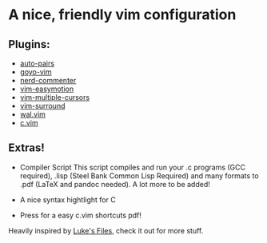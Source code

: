 # A nice, friendly vim configuration

## Plugins:

* [auto-pairs](https://github.com/jiangmiao/auto-pairs)
* [goyo-vim](https://github.com/junegunn/goyo.vim)
* [nerd-commenter](https://github.com/scrooloose/nerdcommenter)
* [vim-easymotion](https://github.com/easymotion/vim-easymotion)
* [vim-multiple-cursors](https://github.com/terryma/vim-multiple-cursors)
* [vim-surround](https://github.com/tpope/vim-surround)
* [wal.vim](https://github.com/dylanaraps/wal.vim)
* [c.vim](https://www.vim.org/scripts/script.php?script_id=213)  

## Extras!

* Compiler Script
This script compiles and run your .c programs (GCC required), .lisp (Steel Bank
Common Lisp Required) and many formats to .pdf (LaTeX and pandoc needed). A lot
more to be added!

* A nice syntax hightlight for C

* Press <F7> for a easy c.vim shortcuts pdf!

Heavily inspired by [Luke's Files](https://github.com/LukeSmithxyz/voidrice), check it out for more
stuff. 
